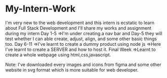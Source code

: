 # My-Intern-Work
I'm very new to the web development and this intern is ecstatic to learn about Full Stack Development and I'll share my works and assignment during my intern
Day 1-5
=>I'm under creating a nav bar and Day-5 they will test whether I can able create, adjust, align, and some other basic things too. 
Day 6-11
=>I've learnt to create a dummy product using node js
=>Here I've learnt to create a SERVER and how to host it.
Final Week
=>Learnt to create a whole webpage using html,css,javascript.

Note:
I've downloaded every images and icons from figma and some other website in svg format which is more suitable for web developer.
